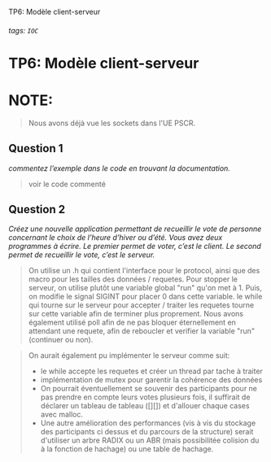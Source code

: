 TP6: Modèle client-serveur

###### tags: `IOC`

# TP6: Modèle client-serveur

# NOTE: 
> Nous avons déjà vue les sockets dans l'UE PSCR.

## Question 1
*commentez l’exemple dans le code en trouvant la documentation.*
> voir le code commenté

## Question 2
*Créez une nouvelle application permettant de recueillir le vote de personne concernant le choix de l’heure d’hiver ou d’été. Vous avez deux programmes à écrire. Le premier permet de voter, c’est le client. Le second permet de recueillir le vote, c’est le serveur.*
> On utilise un .h qui contient l'interface pour le protocol, ainsi que des macro pour les tailles des données / requetes.
> Pour stopper le serveur, on utilise plutôt une variable global "run" qu'on met à 1.
Puis, on modifie le signal SIGINT pour placer 0 dans cette variable.
le while qui tourne sur le serveur pour accepter / traiter les requetes tourne sur cette variable
afin de terminer plus proprement.
Nous avons également utilisé poll afin de ne pas bloquer éternellement en attendant une requete, afin
de reboucler et verifier la variable "run" (continuer ou non).

> On aurait également pu implémenter le serveur comme suit:
> * le while accepte les requetes et créer un thread par tache à traiter
> * implémentation de mutex pour garentir la cohérence des données
> * On pourrait éventuellement se souvenir des participants pour ne pas prendre en compte leurs votes plusieurs fois, il suffirait de déclarer un tableau de tableau ([][]) et d'allouer chaque cases avec
malloc.
> * Une autre amélioration des performances (vis à vis du stockage des participants ci dessus et du parcours de la structure) serait d'utiliser un arbre RADIX ou un ABR (mais possibilitée colision du à la fonction de hachage) ou une table de hachage.
